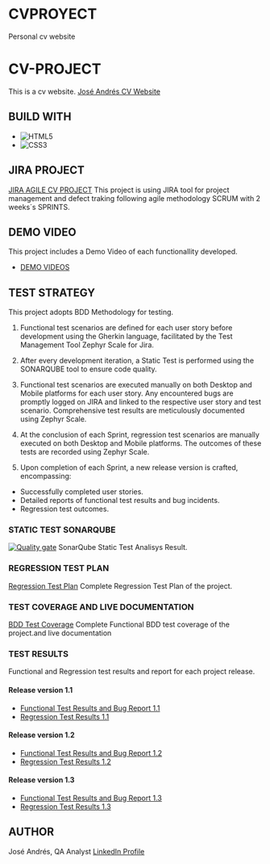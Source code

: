 # CVPROYECT
Personal cv website
# CV-PROJECT
This is a cv website.
[José Andrés CV Website](https://organization-jose-andresqa.github.io/CVPROYECT/)

## BUILD WITH
* ![HTML5](https://img.shields.io/badge/html5-%23E34F26.svg?style=for-the-badge&logo=html5&logoColor=white)
* ![CSS3](https://img.shields.io/badge/css3-%231572B6.svg?style=for-the-badge&logo=css3&logoColor=white)

## JIRA PROJECT
[JIRA AGILE CV PROJECT](https://bootcampqajose.atlassian.net/jira/software/projects/CVP/boards/1)
This project is using JIRA tool for project management and defect traking following agile methodology SCRUM with 2 weeks´s SPRINTS.

## DEMO VIDEO
This project includes a Demo Video of each functionallity developed.
* [DEMO VIDEOS](/Demos/)
## TEST STRATEGY
This project adopts BDD Methodology for testing.

1. Functional test scenarios are defined for each user story before development using the Gherkin language, facilitated by the Test Management Tool Zephyr Scale for Jira.

2. After every development iteration, a Static Test is performed using the SONARQUBE tool to ensure code quality.

3. Functional test scenarios are executed manually on both Desktop and Mobile platforms for each user story. Any encountered bugs are promptly logged on JIRA and linked to the respective user story and test scenario. Comprehensive test results are meticulously documented using Zephyr Scale.

4. At the conclusion of each Sprint, regression test scenarios are manually executed on both Desktop and Mobile platforms. The outcomes of these tests are  recorded using Zephyr Scale.

5. Upon completion of each Sprint, a new release version is crafted, encompassing:

* Successfully completed user stories.
* Detailed reports of functional test results and bug incidents.
* Regression test outcomes.

### STATIC TEST SONARQUBE
[![Quality gate](https://sonarcloud.io/api/project_badges/quality_gate?project=Organization-Jose-AndresQA_CVPROYECT)](https://sonarcloud.io/summary/new_code?id=Organization-Jose-AndresQA_CVPROYECT)
SonarQube Static Test Analisys Result.

### REGRESSION TEST PLAN
[Regression Test Plan](/Test-plans/regression-test-plan.pdf)
Complete Regression Test Plan of the project.

### TEST COVERAGE AND LIVE DOCUMENTATION
[BDD Test Coverage](/Test-plans/functional-test-plan-and-bdd.pdf)
Complete Functional BDD test coverage of the project.and live documentation 


### TEST RESULTS
Functional and Regression test results and report for each project release.
#### Release version 1.1
* [Functional Test Results and Bug Report 1.1](/Tests-results/functional-tests-results-and-bug-report.release1.1.pdf) 
* [Regression Test Results 1.1](/Test-results/Regression-test-results-release-1.1.pdf)

#### Release version 1.2
* [Functional Test Results and Bug Report 1.2](/qa/1.2testresults.pdf)
* [Regression Test Results 1.2](/qa/1.2regressiontestresult.pdf)

#### Release version 1.3
* [Functional Test Results and Bug Report 1.3](/qa/1.3testresults.pdf)
* [Regression Test Results 1.3](/qa/1.3regressiontestresult.pdf)

## AUTHOR
José Andrés, QA Analyst
[LinkedIn Profile](https://www.linkedin.com/in/jos%C3%A9-andr%C3%A9s-lorca-g%C3%A1lvez-10183a286/)